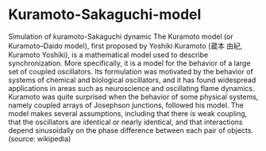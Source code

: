 # Kuramoto-Sakaguchi-model
Simulation of kuramoto-Sakaguchi dynamic 
The Kuramoto model (or Kuramoto–Daido model), first proposed by Yoshiki Kuramoto (蔵本 由紀, Kuramoto Yoshiki), is a mathematical model used to describe synchronization. More specifically, it is a model for the behavior of a large set of coupled oscillators. Its formulation was motivated by the behavior of systems of chemical and biological oscillators, and it has found widespread applications in areas such as neuroscience and oscillating flame dynamics. Kuramoto was quite surprised when the behavior of some physical systems, namely coupled arrays of Josephson junctions, followed his model.
The model makes several assumptions, including that there is weak coupling, that the oscillators are identical or nearly identical, and that interactions depend sinusoidally on the phase difference between each pair of objects. (source: wikipedia)
